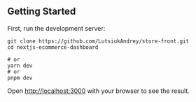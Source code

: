 

## Getting Started

First, run the development server:

```clone this repository
git clone https://github.com/LutsiukAndrey/store-front.git
cd nextjs-ecommerce-dashboard

# or
yarn dev
# or
pnpm dev
```

Open [http://localhost:3000](http://localhost:3000) with your browser to see the result.

